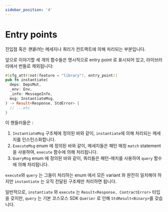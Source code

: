 ```yaml
---
sidebar_position: '4'
---
```


# Entry points

진입점 혹은 *핸들러*는 메세지나 쿼리가 컨트랙트에 의해 처리되는 부분입니다.

앞으로 이야기할 세 개의 함수들은 명시적으로 entry point 로 표시되어 있고, 라이브러리에서 번들로 제외됩니다:

```rust
#[cfg_attr(not(feature = "library"), entry_point)]
pub fn instantiate(
  deps: DepsMut,
  _env: Env,
  _info: MessageInfo,
  msg: InstantiateMsg,
) -> Result<Response, StdError> {
  // ...etc
}
```

이 핸들러들은 :

1. `InstantiateMsg` 구조체에 정의된 바와 같이, `instantiate`에 의해 처리되는 메세지를 인스턴스화합니다.
2. `ExecuteMsg` enum 에 정의된 바와 같이, 메세지들은 패턴 매칭 `match` statement 을 사용하여, `execute` 함수에 의해 처리됩니다.
3. `QueryMsg` enum 에 정의된 바와 같이, 쿼리들은 패턴-매치를 사용하여 `query` 함수에 의해 처리됩니다.

`execute`와 `query` 는 그들이 처리하는 enum 에서 모든 variant 와 완전히 일치해야 하지만 `instantiate` 는 오직 전달된 구조체만 처리하면 됩니다.

일반적으로, `instantiate` 와 `execute` 는 `Result<Response, ContractError>` 타입을 갖지만, `query` 는 기본 코스모스 SDK  `Querier` 로 인해 `StdResult<Binary>`를 갖습니다.
